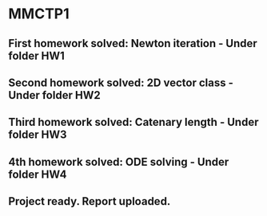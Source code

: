 # MMCTP1

## First homework solved: Newton iteration - Under folder HW1

## Second homework solved: 2D vector class - Under folder HW2

## Third homework solved: Catenary length - Under folder HW3

## 4th homework solved: ODE solving - Under folder HW4

## Project ready. Report uploaded.
